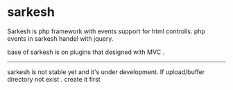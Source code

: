 sarkesh
=======
Sarkesh is php framework with events support for html controlls.
php events in sarkesh handel with jquery. 

base of sarkesh is on plugins that designed with MVC .

---------------------------------------
sarkesh is not stable yet and it's under development.
If upload/buffer directory not exist . create it first
